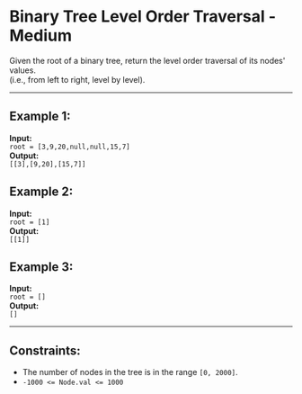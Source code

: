 # Binary Tree Level Order Traversal - Medium

Given the root of a binary tree, return the level order traversal of its nodes' values.  
(i.e., from left to right, level by level).

---

## Example 1:
**Input:**  
`root = [3,9,20,null,null,15,7]`  
**Output:**  
`[[3],[9,20],[15,7]]`

## Example 2:
**Input:**  
`root = [1]`  
**Output:**  
`[[1]]`

## Example 3:
**Input:**  
`root = []`  
**Output:**  
`[]`

---

## Constraints:
- The number of nodes in the tree is in the range `[0, 2000]`.
- `-1000 <= Node.val <= 1000`

